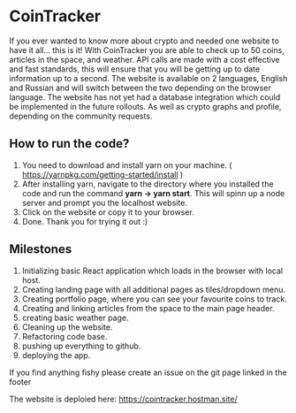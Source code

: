 # CoinTracker
If you ever wanted to know more about crypto and needed one website to have it all... this is it!
With CoinTracker you are able to check up to 50 coins, articles in the space, and weather.
API calls are made with a cost effective and fast standards, this will ensure that you will be getting up to date information up to a second.
The website is available on 2 languages, English and Russian and will switch between the two depending on the browser language.
The website has not yet had a database integration which could be implemented in the future rollouts. As well as crypto graphs and profile, depending on the community requests.

## How to run the code?
1. You need to download and install yarn on your machine. ( https://yarnpkg.com/getting-started/install )
2. After installing yarn, navigate to the directory where you installed the code and run the command **yarn -> yarn start**. This will spinn up a node server and prompt you the localhost website.
3. Click on the website or copy it to your browser.
4. Done. Thank you for trying it out :)

## Milestones
1. Initializing basic React application which loads in the browser with local host.
2. Creating landing page with all additional pages as tiles/dropdown menu.
3. Creating portfolio page, where you can see your favourite coins to track.
4. Creating and linking articles from the space to the main page header.
5. creating basic weather page.
6. Cleaning up the website.
7. Refactoring code base.
8. pushing up everything to github.
9. deploying the app.

If you find anything fishy please create an issue on the git page linked in the footer

The website is deploied here: https://cointracker.hostman.site/
